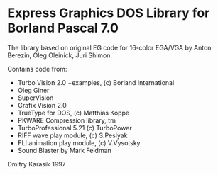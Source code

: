 Express Graphics DOS Library for Borland Pascal 7.0
===================================================

The library based on original EG code for 16-color EGA/VGA by Anton Berezin,
Oleg Oleinick, Juri Shimon.

Contains code from:

- Turbo Vision 2.0 +examples, (c) Borland International
- Oleg Giner
- SuperVision
- Grafix Vision 2.0
- TrueType for DOS, (c) Matthias Koppe
- PKWARE Compression library, tm
- TurboProfessional 5.21 (c) TurboPower
- RIFF wave play module, (c) S.Peslyak
- FLI animation play module, (c) V.Vysotsky
- Sound Blaster by Mark Feldman

Dmitry Karasik 1997
